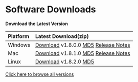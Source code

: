 # Software Downloads

**Download the Latest Version**

| Platform | Latest Download\(zip\) |
| :--- | :--- |
| Windows | [Download](https://printm3d.com/files/software_pro_alpha/Windows/2017-09-21-setup_m3d-V1.8.0.0.exe) v1.8.0.0  [MD5](https://printm3d.com/files/software_pro_alpha/Windows/2017-09-21-setup_m3d-V1.8.0.0.exe.md5.txt)  [Release Notes](http://printm3d.com/files/software_pro_alpha/Release_Notes_Windows_Pro.pdf) |
| Mac | [Download](http://printm3d.com/files/software_pro_alpha/Mac/2017-10-05-v1.8.1.0-M3D.dmg) v1.8.1.0  [MD5](http://printm3d.com/files/software_pro_alpha/Mac/2017-10-05-v1.8.1.0-M3D.dmg.md5.txt)  [Release Notes](http://printm3d.com/files/software_pro_alpha/Release_Notes_Mac_Pro_Alpha.pdf) |
| Linux | [Download](http://printm3d.com/files/software_pro_alpha/Linux/m3drealize_1.8.2-1_amd64.deb) v1.8.2.0  [MD5](http://site.printm3d.com/files/software_pro_alpha/Linux/m3drealize_1.8.2-1_amd64.deb.md5.txt) |

[Click here to browse all versions](https://www.dropbox.com/sh/6qnlmq0d3zusyj2/AAD048ZcHaxbEKL5fn2W3Rx0a?dl=0)


